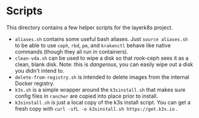 # Scripts

This directory contains a few helper scripts for the layerk8s project.

- `aliases.sh` contains some useful bash aliases.  Just `source aliases.sh` to be able to use `ceph`, `rbd`, `pm`, and `krakenctl` behave like native commands (though they all run in containers).
- `clean-vda.sh` can be used to wipe a disk so that rook-ceph sees it as a clean, blank disk.  Note: this is *dangerous*, you can easily wipe out a disk you didn't intend to.
- `delete-from-registry.sh` is intended to delete images from the internal Docker registry.
- `k3s.sh` is a simple wrapper around the `k3sinstall.sh` that makes sure config files in `rancher` are copied into place prior to install.
- `k3sinstall.sh` is just a local copy of the k3s install script.  You can get a fresh copy with `curl -sfL -o k3sinstall.sh https://get.k3s.io` .
